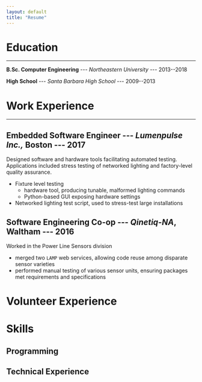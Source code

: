 ```yaml
---
layout: default
title: "Resume"
---
```


# Education

---

__B.Sc. Computer Engineering__ --- _Northeastern University_ --- 2013--2018

__High School__ --- _Santa Barbara High School_ --- 2009--2013

# Work Experience

---

## __Embedded Software Engineer__ --- _Lumenpulse Inc.,_ Boston --- 2017

Designed software and hardware tools facilitating automated testing.
Applications included stress testing of networked lighting and factory-level quality assurance.
- Fixture level testing
    - hardware tool, producing tunable, malformed lighting commands
    - Python-based GUI exposing hardware settings
- Networked lighting test script, used to stress-test large installations

## __Software Engineering Co-op__ --- _Qinetiq-NA_, Waltham --- 2016

Worked in the Power Line Sensors division
- merged two `LAMP` web services, allowing code reuse among disparate sensor varieties
- performed manual testing of various sensor units, ensuring packages met requirements and specifications

# Volunteer Experience

# Skills

## Programming

## Technical Experience


